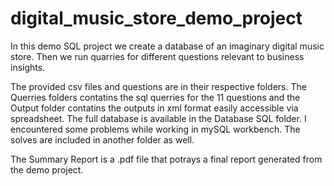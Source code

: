 # digital_music_store_demo_project
In this demo SQL project we create a database of an imaginary digital music store. Then we run quarries for different questions relevant to business insights.

The provided csv files and questions are in their respective folders. The Querries folders contatins the sql querries for the 11 questions and the Output folder contatins the outputs in xml format easily accessible via spreadsheet. The full database is available in the Database SQL folder. I encountered some problems while working in mySQL workbench. The solves are included in another folder as well.

The Summary Report is a .pdf file that potrays a final report generated from the demo project.
